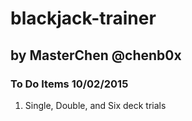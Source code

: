 blackjack-trainer
==============

by MasterChen @chenb0x
----------------------

### To Do Items 10/02/2015

1. Single, Double, and Six deck trials
